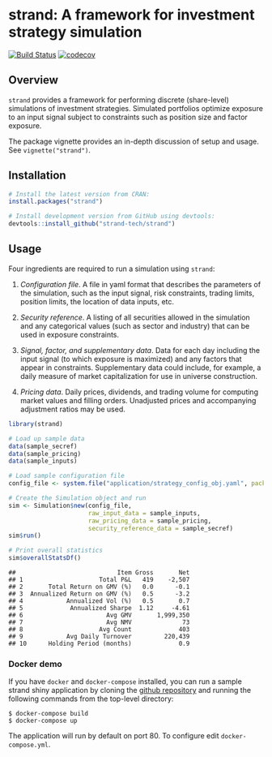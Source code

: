 
# strand: A framework for investment strategy simulation

[![Build
Status](https://travis-ci.org/strand-tech/strand.svg?branch=master)](https://travis-ci.org/strand-tech/strand)
[![codecov](https://codecov.io/gh/strand-tech/strand/branch/master/graph/badge.svg)](https://codecov.io/gh/strand-tech/strand)

## Overview

`strand` provides a framework for performing discrete (share-level)
simulations of investment strategies. Simulated portfolios optimize
exposure to an input signal subject to constraints such as position size
and factor exposure.

The package vignette provides an in-depth discussion of setup and usage.
See `vignette("strand")`.

## Installation

``` r
# Install the latest version from CRAN:
install.packages("strand")

# Install development version from GitHub using devtools:
devtools::install_github("strand-tech/strand")
```

## Usage

Four ingredients are required to run a simulation using `strand`:

1.  *Configuration file*. A file in yaml format that describes the
    parameters of the simulation, such as the input signal, risk
    constraints, trading limits, position limits, the location of data
    inputs, etc.

2.  *Security reference*. A listing of all securities allowed in the
    simulation and any categorical values (such as sector and industry)
    that can be used in exposure constraints.

3.  *Signal, factor, and supplementary data*. Data for each day
    including the input signal (to which exposure is maximized) and any
    factors that appear in constraints. Supplementary data could
    include, for example, a daily measure of market capitalization for
    use in universe construction.

4.  *Pricing data*. Daily prices, dividends, and trading volume for
    computing market values and filling orders. Unadjusted prices and
    accompanying adjustment ratios may be used.

<!-- end list -->

``` r
library(strand)

# Load up sample data
data(sample_secref)
data(sample_pricing)
data(sample_inputs)

# Load sample configuration file
config_file <- system.file("application/strategy_config_obj.yaml", package = "strand")

# Create the Simulation object and run
sim <- Simulation$new(config_file,
                      raw_input_data = sample_inputs,
                      raw_pricing_data = sample_pricing,
                      security_reference_data = sample_secref)
sim$run()

# Print overall statistics
sim$overallStatsDf()
```

    ##                            Item Gross       Net
    ## 1                     Total P&L   419    -2,507
    ## 2       Total Return on GMV (%)   0.0      -0.1
    ## 3  Annualized Return on GMV (%)   0.5      -3.2
    ## 4            Annualized Vol (%)   0.5       0.7
    ## 5             Annualized Sharpe  1.12     -4.61
    ## 6                       Avg GMV       1,999,350
    ## 7                       Avg NMV              73
    ## 8                     Avg Count             403
    ## 9            Avg Daily Turnover         220,439
    ## 10      Holding Period (months)             0.9

### Docker demo

If you have `docker` and `docker-compose` installed, you can run a
sample strand shiny application by cloning the [github
repository](https://github.com/strand-tech/strand) and running the
following commands from the top-level directory:

``` console
$ docker-compose build
$ docker-compose up
```

The application will run by default on port 80. To configure edit
`docker-compose.yml`.
